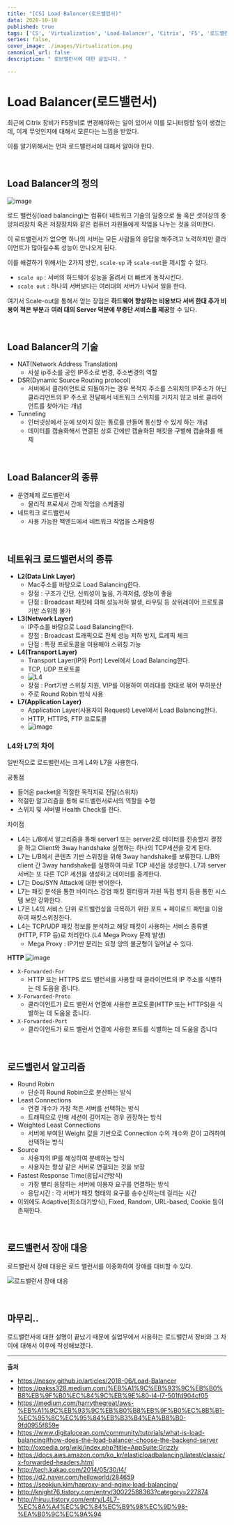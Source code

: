 ```yaml
---
title: "[CS] Load Balancer(로드밸런서)"
data: 2020-10-18
published: true
tags: ['CS', 'Virtualization', 'Load-Balancer', 'Citrix', 'F5', '로드밸런서']
series: false,
cover_image: ./images/Virtualization.png
canonical_url: false
description: " 로브밸런서에 대한 글입니다. "

---
```


# Load Balancer(로드밸런서)

최근에 Citrix 장비가 F5장비로 변경해야하는 일이 있어서 이를 모니터링할 일이 생겼는데, 이게 무엇인지에 대해서 모른다는 느낌을 받았다.

이를 알기위해서는 먼저 로드밸런서에 대해서 알아야 한다.

<br/>

## Load Balancer의 정의

![image](https://user-images.githubusercontent.com/42582516/96366790-ea592c80-1184-11eb-9110-838bc94fcd5b.png)

로드 밸런싱(load balancing)는 컴퓨터 네트워크 기술의 일종으로 둘 혹은 셋이상의 중앙처리장치 혹은 저장장치와 같은 컴퓨터 자원들에게 작업을 나누는 것을 의미한다.

이 로드밸런서가 없으면 하나의 서버는 모든 사람들의 응답을 해주려고 노력하지만 클라이언트가 많아질수록 성능이 안나오게 된다.

이를 해결하기 위해서는 2가지 방안, `scale-up` 과 `scale-out`을 제시할 수 있다. 
- `scale up` : 서버의 하드웨어 성능을 올려서 더 빠르게 동작시킨다.
- `scale out` : 하나의 서버보다는 여러대의 서버가 나눠서 일을 한다.

여기서 Scale-out을 통해서 얻는 장점은 **하드웨어 향상하는 비용보다 서버 한대 추가 비용이 적은 부분**과 **여러 대의 Server 덕분에 무중단 서비스를 제공**할 수 있다.

<br/>

## Load Balancer의 기술

- NAT(Network Address Translation)
  - 사설 ip주소를 공인 IP주소로 변경, 주소변경의 역할
- DSR(Dynamic Source Routing protocol)
  - 서버에서 클라이언트로 되돌아가는 경우 목적지 주소를 스위치의 IP주소가 아닌 클라리언트의 IP 주소로 전달해서 네트워크 스위치를 거치지 않고 바로 클라이언트를 찾아가는 개념
- Tunneling
  - 인터넷상에서 눈에 보이지 않는 통로를 만들어 통신할 수 있게 하는 개념
  - 데이터를 캡슐화해서 연결된 상호 간에만 캡슐화된 패킷을 구별해 캡슐화를 해제

<br/>

## Load Balancer의 종류

- 운영체제 로드밸런서
  - 물리적 프로세서 간에 작업을 스케줄링
- 네트워크 로드밸런서
  - 사용 가능한 백엔드에서 네트워크 작업을 스케줄링

<br/>

## 네트워크 로드밸런서의 종류

- **L2(Data Link Layer)**
  - Mac주소를 바탕으로 Load Balancing한다.
  - 장점 : 구조가 간단, 신뢰성이 높음, 가격저렴, 성능이 좋음
  - 단점 : Broadcast 패킷에 의해 성능저하 발생, 라우팅 등 상위레이어 프로토콜 기반 스위칭 불가
- **L3(Network Layer)**
  - IP주소를 바탕으로 Load Balancing한다.
  - 장점 : Broadcast 트래픽으로 전체 성능 저하 방지, 트레픽 체크
  - 단점 : 특정 프로토콜을 이용해야 스위칭 가능
- **L4(Transport Layer)**
  - Transport Layer(IP와 Port) Level에서 Load Balancing한다.
  - TCP, UDP 프로토콜
  - ![L4](https://user-images.githubusercontent.com/42582516/97098680-35ae9600-16c3-11eb-8950-1a68a84016de.png)
  - 장점 : Port기반 스위칭 지원, VIP를 이용하여 여러대를 한대로 묶어 부하분산
  - 주로 Round Robin 방식 사용
- **L7(Application Layer)**
  - Application Layer(사용자의 Request) Level에서 Load Balancing한다.
  - HTTP, HTTPS, FTP 프로토콜
  - ![image](https://user-images.githubusercontent.com/42582516/97098729-d2713380-16c3-11eb-8824-86a033ffa960.png)

### L4와 L7의 차이

일반적으로 로드밸런서는 크게 L4와 L7을 사용한다.

공통점
- 들어온 packet을 적절한 목적지로 전달(스위치)
- 적절한 알고리즘을 통해 로드밸런서로서의 역할을 수행
- 스위치 및 서버별 Health Check를 한다.

차이점
- L4는 L/B에서 알고리즘을 통해 server1 또는 server2로 데이터를 전송할지 결정을 하고 Client와 3way handshake 실행하는 하나의 TCP세션을 갖게 된다.
- L7는 L/B에서 콘텐츠 기반 스위칭을 위해 3way handshake를 보류한다. L/B와 client 간 3way handshake를 실행하여 따로 TCP 세션을 생성한다. L7과 server서버는 또 다른 TCP 세션을 생성하고 데이터를 중계한다.
- L7는 Dos/SYN Attack에 대한 방어한다.
- L7는 패킷 분석을 통한 바이러스 감염 패킷 필터링과 자원 독점 방지 등을 통한 시스템 보안 강화한다.
- L7은 L4의 서비스 단위 로드밸런싱을 극복하기 위한 포트 + 페이로드 패턴을 이용하여 패킷스위칭한다.
- L4는 TCP/UDP 패킷 정보를 분석하고 해당 패킷이 사용하는 서비스 종류별(HTTP, FTP 등)로 처리한다.(L4 Mega Proxy 문제 발생)
  - Mega Proxy : IP기반 분리는 요청 양의 불균형이 일어날 수 있다.


**HTTP**
![image](https://user-images.githubusercontent.com/42582516/97098788-6cd17700-16c4-11eb-9705-fe3150b62645.png)
- `X-Forwarded-For`
  - HTTP 또는 HTTPS 로드 밸런서를 사용할 때 클라이언트의 IP 주소를 식별하는 데 도움을 줍니다.
- `X-Forwarded-Proto`
  - 클라이언트가 로드 밸런서 연결에 사용한 프로토콜(HTTP 또는 HTTPS)을 식별하는 데 도움을 줍니다.
- `X-Forwarded-Port`
  - 클라이언트가 로드 밸런서 연결에 사용한 포트를 식별하는 데 도움을 줍니다

<br/>

## 로드밸런서 알고리즘

- Round Robin
  - 단순히 Round Robin으로 분산하는 방식
- Least Connections
  - 연결 개수가 가장 적은 서버를 선택하는 방식
  - 트래픽으로 인해 세션이 길어지는 경우 권장하는 방식
- Weighted Least Connections
  - 서버에 부여된 Weight 값을 기반으로 Connection 수의 개수와 같이 고려하여 선택하는 방식
- Source
  - 사용자의 IP를 해싱하여 분배하는 방식
  - 사용자는 항상 같은 서버로 연결되는 것을 보장
- Fastest Response Time(응답시간방식)
  - 가장 빨리 응답하는 서버에 이용자 요구를 연결하는 방식
  - 응답시간 : 각 서버가 패킷 형태의 요구를 송수신하는데 걸리는 시간
- 이외에도 Adaptive(최소대기방식), Fixed, Random, URL-based, Cookie 등이 존재한다.

<br/>

## 로드밸런서 장애 대응

로드밸런서 장애 대응은 로드 밸런서를 이중화하여 장애를 대비할 수 있다.

![로드밸런서 장애 대응](https://user-images.githubusercontent.com/42582516/97099076-c8513400-16c7-11eb-8be0-57e02faabfec.gif)

<br/>

## 마무리..

로드밸런서에 대한 설명이 끝났기 때문에 실업무에서 사용하는 로드밸런서 장비와 그 차이에 대해서 이후에 작성해보겠다.


---

**출처**

- https://nesoy.github.io/articles/2018-06/Load-Balancer
- https://pakss328.medium.com/%EB%A1%9C%EB%93%9C%EB%B0%B8%EB%9F%B0%EC%84%9C%EB%9E%80-l4-l7-501fd904cf05
- https://medium.com/harrythegreat/aws-%EB%A1%9C%EB%93%9C%EB%B0%B8%EB%9F%B0%EC%8B%B1-%EC%95%8C%EC%95%84%EB%B3%B4%EA%B8%B0-9fd0955f859e
- https://www.digitalocean.com/community/tutorials/what-is-load-balancing#how-does-the-load-balancer-choose-the-backend-server
- http://oxpedia.org/wiki/index.php?title=AppSuite:Grizzly
- https://docs.aws.amazon.com/ko_kr/elasticloadbalancing/latest/classic/x-forwarded-headers.html
- http://tech.kakao.com/2014/05/30/l4/
- https://d2.naver.com/helloworld/284659
- https://seokjun.kim/haproxy-and-nginx-load-balancing/
- http://knight76.tistory.com/entry/30022588363?category=227874
- http://hiruu.tistory.com/entry/L4L7-%EC%8A%A4%EC%9C%84%EC%B9%98%EC%9D%98-%EA%B0%9C%EC%9A%94
